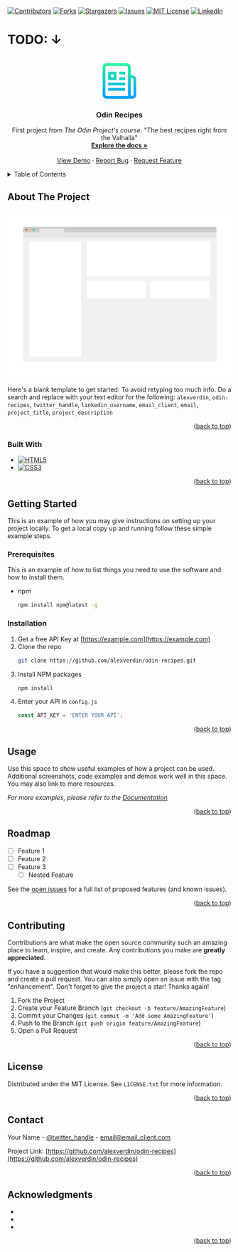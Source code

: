 <!-- Improved compatibility of back to top link: See: https://github.com/othneildrew/Best-README-Template/pull/73 -->
<a name="readme-top"></a>
<!--
*** Thanks for checking out the Best-README-Template. If you have a suggestion
*** that would make this better, please fork the repo and create a pull request
*** or simply open an issue with the tag "enhancement".
*** Don't forget to give the project a star!
*** Thanks again! Now go create something AMAZING! :D
-->



<!-- PROJECT SHIELDS -->
<!--
*** I'm using markdown "reference style" links for readability.
*** Reference links are enclosed in brackets [ ] instead of parentheses ( ).
*** See the bottom of this document for the declaration of the reference variables
*** for contributors-url, forks-url, etc. This is an optional, concise syntax you may use.
*** https://www.markdownguide.org/basic-syntax/#reference-style-links
-->
[![Contributors][contributors-shield]][contributors-url]
[![Forks][forks-shield]][forks-url]
[![Stargazers][stars-shield]][stars-url]
[![Issues][issues-shield]][issues-url]
[![MIT License][license-shield]][license-url]
[![LinkedIn][linkedin-shield]][linkedin-url]

# TODO: ↓

<!-- PROJECT LOGO -->
<br />
<div align="center">
  <a href="https://github.com/alexverdin/odin-recipes">
    <img src="readme-img/logo.png" alt="Logo" width="80" height="80">
  </a>

<h3 align="center">Odin Recipes</h3>

  <p align="center">
    First project from <em>The Odin Project's course</em>.
    "The best recipes right from the Valhalla"
    <br />
    <a href="https://github.com/alexverdin/odin-recipes"><strong>Explore the docs »</strong></a>
    <br />
    <br />
    <a href="https://github.com/alexverdin/odin-recipes">View Demo</a>
    ·
    <a href="https://github.com/alexverdin/odin-recipes/issues/new?labels=bug&template=bug-report---.md">Report Bug</a>
    ·
    <a href="https://github.com/alexverdin/odin-recipes/issues/new?labels=enhancement&template=feature-request---.md">Request Feature</a>
  </p>
</div>



<!-- TABLE OF CONTENTS -->
<details>
  <summary>Table of Contents</summary>
  <ol>
    <li>
      <a href="#about-the-project">About The Project</a>
      <ul>
        <li><a href="#built-with">Built With</a></li>
      </ul>
    </li>
    <li>
      <a href="#getting-started">Getting Started</a>
      <ul>
        <li><a href="#prerequisites">Prerequisites</a></li>
        <li><a href="#installation">Installation</a></li>
      </ul>
    </li>
    <li><a href="#usage">Usage</a></li>
    <li><a href="#roadmap">Roadmap</a></li>
    <li><a href="#contributing">Contributing</a></li>
    <li><a href="#license">License</a></li>
    <li><a href="#contact">Contact</a></li>
    <li><a href="#acknowledgments">Acknowledgments</a></li>
  </ol>
</details>



<!-- ABOUT THE PROJECT -->
## About The Project

[![Product Name Screen Shot][product-screenshot]](https://example.com)

Here's a blank template to get started: To avoid retyping too much info. Do a search and replace with your text editor for the following: `alexverdin`, `odin-recipes`, `twitter_handle`, `linkedin_username`, `email_client`, `email`, `project_title`, `project_description`

<p align="right">(<a href="#readme-top">back to top</a>)</p>



### Built With

* [![HTML5][HTML5]][HTML5-url]
* [![CSS3][CSS3]][CSS3-url]

<p align="right">(<a href="#readme-top">back to top</a>)</p>

<!-- GETTING STARTED -->
## Getting Started

This is an example of how you may give instructions on setting up your project locally.
To get a local copy up and running follow these simple example steps.

### Prerequisites

This is an example of how to list things you need to use the software and how to install them.
* npm
  ```sh
  npm install npm@latest -g
  ```

### Installation

1. Get a free API Key at [https://example.com](https://example.com)
2. Clone the repo
   ```sh
   git clone https://github.com/alexverdin/odin-recipes.git
   ```
3. Install NPM packages
   ```sh
   npm install
   ```
4. Enter your API in `config.js`
   ```js
   const API_KEY = 'ENTER YOUR API';
   ```

<p align="right">(<a href="#readme-top">back to top</a>)</p>



<!-- USAGE EXAMPLES -->
## Usage

Use this space to show useful examples of how a project can be used. Additional screenshots, code examples and demos work well in this space. You may also link to more resources.

_For more examples, please refer to the [Documentation](https://example.com)_

<p align="right">(<a href="#readme-top">back to top</a>)</p>



<!-- ROADMAP -->
## Roadmap

- [ ] Feature 1
- [ ] Feature 2
- [ ] Feature 3
    - [ ] Nested Feature

See the [open issues](https://github.com/alexverdin/odin-recipes/issues) for a full list of proposed features (and known issues).

<p align="right">(<a href="#readme-top">back to top</a>)</p>



<!-- CONTRIBUTING -->
## Contributing

Contributions are what make the open source community such an amazing place to learn, inspire, and create. Any contributions you make are **greatly appreciated**.

If you have a suggestion that would make this better, please fork the repo and create a pull request. You can also simply open an issue with the tag "enhancement".
Don't forget to give the project a star! Thanks again!

1. Fork the Project
2. Create your Feature Branch (`git checkout -b feature/AmazingFeature`)
3. Commit your Changes (`git commit -m 'Add some AmazingFeature'`)
4. Push to the Branch (`git push origin feature/AmazingFeature`)
5. Open a Pull Request

<p align="right">(<a href="#readme-top">back to top</a>)</p>



<!-- LICENSE -->
## License

Distributed under the MIT License. See `LICENSE.txt` for more information.

<p align="right">(<a href="#readme-top">back to top</a>)</p>



<!-- CONTACT -->
## Contact

Your Name - [@twitter_handle](https://twitter.com/twitter_handle) - email@email_client.com

Project Link: [https://github.com/alexverdin/odin-recipes](https://github.com/alexverdin/odin-recipes)

<p align="right">(<a href="#readme-top">back to top</a>)</p>



<!-- ACKNOWLEDGMENTS -->
## Acknowledgments

* []()
* []()
* []()

<p align="right">(<a href="#readme-top">back to top</a>)</p>



<!-- MARKDOWN LINKS & IMAGES -->
<!-- https://www.markdownguide.org/basic-syntax/#reference-style-links -->
[contributors-shield]: https://img.shields.io/github/contributors/alexverdin/odin-recipes.svg?style=for-the-badge
[contributors-url]: https://github.com/alexverdin/odin-recipes/graphs/contributors
[forks-shield]: https://img.shields.io/github/forks/alexverdin/odin-recipes.svg?style=for-the-badge
[forks-url]: https://github.com/alexverdin/odin-recipes/network/members
[stars-shield]: https://img.shields.io/github/stars/alexverdin/odin-recipes.svg?style=for-the-badge
[stars-url]: https://github.com/alexverdin/odin-recipes/stargazers
[issues-shield]: https://img.shields.io/github/issues/alexverdin/odin-recipes.svg?style=for-the-badge
[issues-url]: https://github.com/alexverdin/odin-recipes/issues
[license-shield]: https://img.shields.io/github/license/alexverdin/odin-recipes.svg?style=for-the-badge
[license-url]: https://github.com/alexverdin/odin-recipes/blob/master/LICENSE.txt
[linkedin-shield]: https://img.shields.io/badge/-LinkedIn-black.svg?style=for-the-badge&logo=linkedin&colorB=555
[linkedin-url]: https://linkedin.com/in/salvador-alejandro-navarro-71a71165
[product-screenshot]: readme-img/screenshot.png


[HTML5]:https://img.shields.io/badge/HTML5-dd4b24?style=for-the-badge&logo=html5&logoColor=white
[HTML5-url]: https://developer.mozilla.org/en-US/docs/Glossary/HTML5
[CSS3]:https://img.shields.io/badge/CSS3-2d53e5?style=for-the-badge&logo=css3&logoColor=white
[CSS3-url]:https://developer.mozilla.org/en-US/docs/Web/CSS